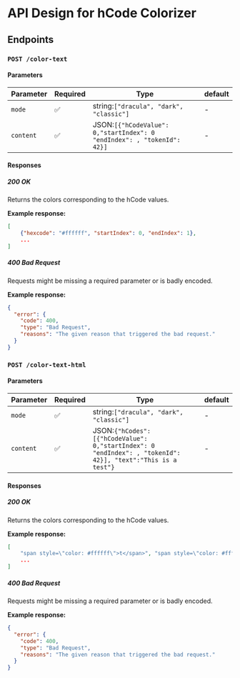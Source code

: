 # API Design for hCode Colorizer

## Endpoints

### `POST /color-text`

#### Parameters

| Parameter | Required | Type                                                                   | default |
| --------- | -------- | ---------------------------------------------------------------------- | ------- |
| `mode`    | ✅        | string:`["dracula", "dark", "classic"]`                                | -       |
| `content` | ✅        | JSON:`[{"hCodeValue": 0,"startIndex": 0 "endIndex": , "tokenId": 42}]` | -       |

#### Responses

##### 200 OK

Returns the colors corresponding to the hCode values.

**Example response:**

```json
[
    {"hexcode": "#ffffff", "startIndex": 0, "endIndex": 1},
    ...
]
```

##### 400 Bad Request

Requests might be missing a required parameter or is badly encoded.

**Example response:**

```json
{
  "error": {
    "code": 400,
    "type": "Bad Request",
    "reasons": "The given reason that triggered the bad request."
  }
}
```

### `POST /color-text-html`

#### Parameters

| Parameter | Required | Type                                                                                                       | default |
| --------- | -------- | ---------------------------------------------------------------------------------------------------------- | ------- |
| `mode`    | ✅        | string:`["dracula", "dark", "classic"]`                                                                    | -       |
| `content` | ✅        | JSON:`{"hCodes":[{"hCodeValue": 0,"startIndex": 0 "endIndex": , "tokenId": 42}], "text":"This is a test"}` | -       |

#### Responses

##### 200 OK

Returns the colors corresponding to the hCode values.

**Example response:**

```json
[
    "span style=\"color: #ffffff\">t</span>", "span style=\"color: #ffffff\">i</span>",
    ...
]
```

##### 400 Bad Request

Requests might be missing a required parameter or is badly encoded.

**Example response:**

```json
{
  "error": {
    "code": 400,
    "type": "Bad Request",
    "reasons": "The given reason that triggered the bad request."
  }
}
